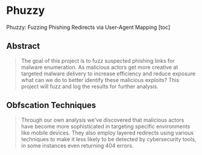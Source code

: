# Phuzzy
Phuzzy: Fuzzing Phishing Redirects via User-Agent Mapping
[toc]
## Abstract
> The goal of this project is to fuzz suspected phishing links for malware enumeration. As malicious actors get more creative at targeted malware delivery to increase efficiency and reduce exposure what can we do to better identify these malicious exploits? This project will fuzz and log the results for further analysis.

## Obfscation Techniques
> Through our own analysis we've discovered that malicious actors have become more sophisticated in targeting specific environments like mobile devices. They also employ layered redirects using various techniques to make it less likely to be detected by cybersecurity tools, in some instances even returning 404 errors. 
